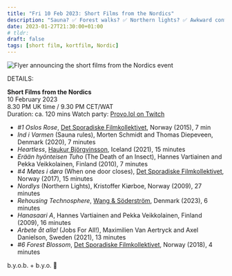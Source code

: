 ```yaml
---
title: "Fri 10 Feb 2023: Short Films from the Nordics"
description: "Sauna? ✅ Forest walks? ✅ Northern lights? ✅ Awkward conversations? ✅ Being swallowed up by a giant hovering egg? ✅ Join us for an evening of short films from the Nordics"
date: 2023-01-27T21:30:00+01:00
# tldr: 
draft: false
tags: [short film, kortfilm, Nordic]
---
```


![Flyer announcing the short films from the Nordics event](/images/nordic-korfilm.jpg)

DETAILS:

**Short Films from the Nordics**   
10 February 2023  
8.30 PM UK time / 9.30 PM CET/WAT  
Duration: ca. 120 mins
Watch party: [Provo.lol on Twitch](https://www.twitch.tv/provolol)

- *#1 Oslos Rose*, [Det Sporadiske Filmkollektivet](https://www.detsporadiskefilmkollektivet.no/), Norway (2015), 7 min
- *Ind i Varmen* (Sauna rules), Morten Schmidt and Thomas Diepeveen, Denmark (2020), 7 minutes
- *Heartless*, [Haukur Björgvinsson](https://directorhawk.com/), Iceland (2021), 15 minutes
- *Erään hyönteisen Tuho* (The Death of an Insect), Hannes Vartiainen and Pekka Veikkolainen, Finland (2010), 7 minutes
- *#4 Møtes i døra* (When one door closes), [Det Sporadiske Filmkollektivet](https://www.detsporadiskefilmkollektivet.no/), Norway (2017), 15 minutes
- *Nordlys* (Northern Lights), Kristoffer Kiørboe, Norway (2009), 27 minutes
- *Rehousing Technosphere*, [Wang & Söderström](https://wangsoderstrom.com/), Denmark (2023), 6 minutes
- *Hanasaari A*, Hannes Vartiainen and Pekka Veikkolainen, Finland (2009), 16 minutes
- *Arbete åt alla!* (Jobs For All!), Maximilien Van Aertryck and Axel Danielson, Sweden (2021), 13 minutes
- *#6 Forest Blossom*, [Det Sporadiske Filmkollektivet](https://www.detsporadiskefilmkollektivet.no/), Norway (2018), 4 minutes

b.y.o.b. + b.y.o. 🍕
